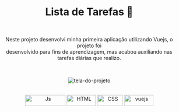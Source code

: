 
<div align="center">
 <h1>Lista de Tarefas 📜</h1>
<br>

<p>
Neste projeto desenvolvi minha primeira aplicação utilizando Vuejs, o projeto foi <br>
desenvolvido para fins de aprendizagem, mas acabou auxiliando nas tarefas diárias que realizo.
</p><br>

![tela-do-projeto](https://user-images.githubusercontent.com/100080203/207373870-fadc2e60-058f-4678-a09f-cb4fa16ded87.png)

<div style="display: inline_block; " ><br>
  <img align="center" alt="Js" height="30" width=110" src="https://img.shields.io/badge/JavaScript-F7DF1E?style=for-the-badge&logo=javascript&logoColor=black">
  <img align="center" alt="HTML" height="30" width="80" src="https://img.shields.io/badge/HTML-e54c21?style=for-the-badge&logo=html5&logoColor=white">
  <img align="center" alt="CSS" height="30" width="70" src="https://img.shields.io/badge/CSS-264de4?&style=for-the-badge&logo=css3&logoColor=white">
  <img align="center" alt="vuejs" height="30" width="80" src="https://img.shields.io/badge/Vue.js-35495E?style=for-the-badge&logo=vue.js&logoColor=4FC08D" />

</div>
</div>

